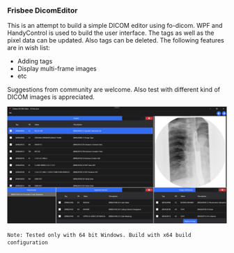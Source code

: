 ﻿### Frisbee DicomEditor
This is an attempt to build a simple DICOM editor using fo-dicom. 
WPF and HandyControl is used to build the user interface. 
The tags as well as the pixel data can be updated. Also tags can be deleted.
The following features are in wish list:

- Adding tags
- Display multi-frame images
- etc

Suggestions from community are welcome. Also test with different kind of DICOM images is appreciated.

![](Images/screenshort.png "DICOM editor screen")

``Note: Tested only with 64 bit Windows. Build with x64 build configuration``